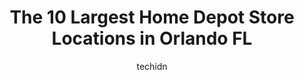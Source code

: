 ---
layout: ampstory
image: https://i0.wp.com/www.depkes.org/wp-content/uploads/2023/06/home-depot-0-in-orlando-fl-1685965655.jpeg?resize=640,853
author: techidn
featured: false
description: Discover the impressive array of Home Depot options in Orlando FL, where you can find 10 of the largest Home Depot establishments in the area. From renowned classics to hidden gems, Orlando 
title: The 10 Largest Home Depot Store Locations in Orlando FL
cover:
   title: The 10 Largest Home Depot Store Locations in Orlando FL
   subtitle: Rickpate
   background: https://www.depkes.org/wp-content/uploads/2023/06/home-depot-0-in-orlando-fl-1685965655.jpeg

pages: 
 - layout: thirds
   top: <h1>#1 The Home Depot</h1>
   bottom: "<p>We needed to construct a rolling cart for easy access to the closet, because moving the shoes individually was a pain. Eileen was absolutely INCREDIBLE. She was patient, </p>"
   background: https://www.depkes.org/wp-content/uploads/2023/06/home-depot-1-in-orlando-fl-1685965656.jpeg
   backgroundblur: true
 - layout: thirds
   top: <h1>#2 The Home Depot</h1>
   bottom: "<p>7022 W Colonial Dr, Orlando, FL 32818, United States</p>"
   background: https://www.depkes.org/wp-content/uploads/2023/06/home-depot-2-in-orlando-fl-1685965656.jpeg
   cta:
      link: https://www.depkes.org/blog/the-10-largest-home-depot-store-locations-in-orlando-fl/
      text: The 10 Largest Home Depot Store Locations in Orlando FL
 - layout: thirds
   top: <h1>#3 The Home Depot</h1>
   bottom: "<p>5351 Diplomat Cir, Orlando, FL 32810, United States</p>"
   background: https://www.depkes.org/wp-content/uploads/2023/06/home-depot-3-in-orlando-fl-1685965657.jpeg
   cta:
      link: https://www.depkes.org/blog/the-10-largest-home-depot-store-locations-in-orlando-fl/
      text: The 10 Largest Home Depot Store Locations in Orlando FL
 - layout: thirds
   top: <h1>#4 The Home Depot</h1>
   bottom: "<p>7007 Narcoossee Rd, Orlando, FL 32822, United States</p>"
   background: https://images.unsplash.com/photo-1547366785-564103df7e13?ixlib=rb-4.0.3&ixid=MnwxMjA3fDB8MHxwaG90by1wYWdlfHx8fGVufDB8fHx8&auto=format&fit=crop&w=640&h=853&q=80
   cta:
      link: https://www.depkes.org/blog/the-10-largest-home-depot-store-locations-in-orlando-fl/
      text: The 10 Largest Home Depot Store Locations in Orlando FL
 - layout: thirds
   top: <h1>#5 The Home Depot</h1>
   bottom: "<p>4403 Millenia Plaza Way, Orlando, FL 32839, United States</p>"
   background: https://images.unsplash.com/photo-1609083590460-7b8cc0ca65f8?ixlib=rb-4.0.3&ixid=MnwxMjA3fDB8MHxwaG90by1wYWdlfHx8fGVufDB8fHx8&auto=format&fit=crop&w=640&h=853&q=80
   cta:
      link: https://www.depkes.org/blog/the-10-largest-home-depot-store-locations-in-orlando-fl/
      text: The 10 Largest Home Depot Store Locations in Orlando FL
 - layout: thirds
   top: <h1>#6 The Home Depot</h1>
   bottom: "<p>350 N Alafaya Trail, Orlando, FL 32828, United States</p>"
   background: https://images.unsplash.com/photo-1534312527009-56c7016453e6?ixlib=rb-4.0.3&ixid=MnwxMjA3fDB8MHxwaG90by1wYWdlfHx8fGVufDB8fHx8&auto=format&fit=crop&w=640&h=853&q=80
   cta:
      link: https://www.depkes.org/blog/the-10-largest-home-depot-store-locations-in-orlando-fl/
      text: The 10 Largest Home Depot Store Locations in Orlando FL
 - layout: thirds
   top: <h1>#7 The Home Depot</h1>
   bottom: "<p>7423 Southland Blvd, Orlando, FL 32809, United States</p>"
   background: https://images.unsplash.com/photo-1618556658017-fd9c732d1360?ixlib=rb-4.0.3&ixid=MnwxMjA3fDB8MHxwaG90by1wYWdlfHx8fGVufDB8fHx8&auto=format&fit=crop&w=640&h=853&q=80
   cta:
      link: https://www.depkes.org/blog/the-10-largest-home-depot-store-locations-in-orlando-fl/
      text: The 10 Largest Home Depot Store Locations in Orlando FL
 - layout: thirds
   middle: Continue reading...
   background: https://images.unsplash.com/photo-1553949345-eb786bb3f7ba?ixlib=rb-4.0.3&ixid=MnwxMjA3fDB8MHxwaG90by1wYWdlfHx8fGVufDB8fHx8&auto=format&fit=crop&w=640&h=853&q=80
   cta:
      link: https://www.depkes.org/blog/the-10-largest-home-depot-store-locations-in-orlando-fl/
      text: The 10 Largest Home Depot Store Locations in Orlando FL
      
---
